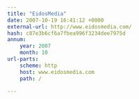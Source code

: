 ```yaml
---
title: "EidosMedia"
date: 2007-10-19 16:41:12 +0000
external-url: http://www.eidosmedia.com/
hash: c87e3b6cf6a7fbea996f3234dee7975d
annum:
    year: 2007
    month: 10
url-parts:
    scheme: http
    host: www.eidosmedia.com
    path: /

---
```




